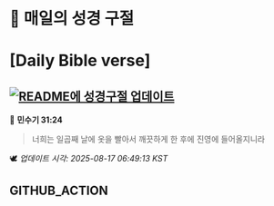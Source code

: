 # 🙏 매일의 성경 구절
# [Daily Bible verse]
## [![README에 성경구절 업데이트](https://github.com/DONGSUKA/first_test/actions/workflows/update-readme-bible.yml/badge.svg)](https://github.com/DONGSUKA/first_test/actions/workflows/update-readme-bible.yml)
<!-- START_BIBLE_VERSE -->
📖 **민수기 31:24**
> 너희는 일곱째 날에 옷을 빨아서 깨끗하게 한 후에 진영에 들어올지니라

🕊️ _업데이트 시각: 2025-08-17 06:49:13 KST_
  <!-- END_BIBLE_VERSE -->
## GITHUB_ACTION
